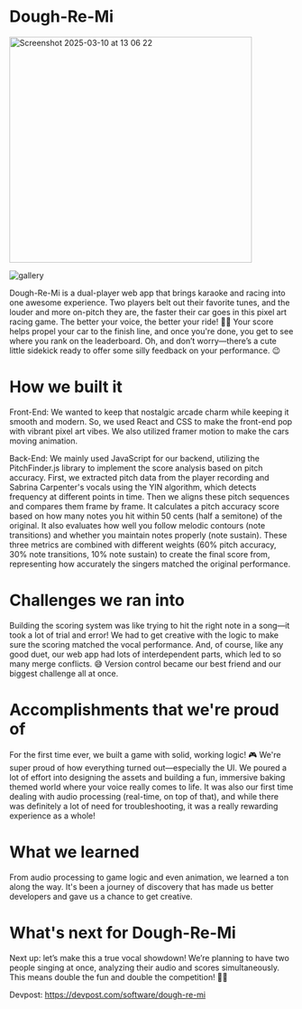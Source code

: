 # Dough-Re-Mi
<img width="430" height="400" alt="Screenshot 2025-03-10 at 13 06 22" src="https://github.com/user-attachments/assets/fa60fd8c-e07a-44f9-9c75-58ab4187e2e4" />


![gallery](https://github.com/user-attachments/assets/78f3f1a0-d411-4716-9f21-4a82824c74b4)


Dough-Re-Mi is a dual-player web app that brings karaoke and racing into one awesome experience. Two players belt out their favorite tunes, and the louder and more on-pitch they are, the faster their car goes in this pixel art racing game. The better your voice, the better your ride! 🎤🚗 Your score helps propel your car to the finish line, and once you're done, you get to see where you rank on the leaderboard. Oh, and don’t worry—there’s a cute little sidekick ready to offer some silly feedback on your performance. 😉

# How we built it

Front-End: We wanted to keep that nostalgic arcade charm while keeping it smooth and modern. So, we used React and CSS to make the front-end pop with vibrant pixel art vibes. We also utilized framer motion to make the cars moving animation.

Back-End: We mainly used JavaScript for our backend, utilizing the PitchFinder.js library to implement the score analysis based on pitch accuracy. First, we extracted pitch data from the player recording and Sabrina Carpenter's vocals using the YIN algorithm, which detects frequency at different points in time. Then we aligns these pitch sequences and compares them frame by frame. It calculates a pitch accuracy score based on how many notes you hit within 50 cents (half a semitone) of the original. It also evaluates how well you follow melodic contours (note transitions) and whether you maintain notes properly (note sustain). These three metrics are combined with different weights (60% pitch accuracy, 30% note transitions, 10% note sustain) to create the final score from, representing how accurately the singers matched the original performance.

# Challenges we ran into

Building the scoring system was like trying to hit the right note in a song—it took a lot of trial and error! We had to get creative with the logic to make sure the scoring matched the vocal performance. And, of course, like any good duet, our web app had lots of interdependent parts, which led to so many merge conflicts. 😅 Version control became our best friend and our biggest challenge all at once.

# Accomplishments that we're proud of

For the first time ever, we built a game with solid, working logic! 🎮 We're super proud of how everything turned out—especially the UI. We poured a lot of effort into designing the assets and building a fun, immersive baking themed world where your voice really comes to life. It was also our first time dealing with audio processing (real-time, on top of that), and while there was definitely a lot of need for troubleshooting, it was a really rewarding experience as a whole!

# What we learned

From audio processing to game logic and even animation, we learned a ton along the way. It's been a journey of discovery that has made us better developers and gave us a chance to get creative.

# What's next for Dough-Re-Mi

Next up: let’s make this a true vocal showdown! We’re planning to have two people singing at once, analyzing their audio and scores simultaneously. This means double the fun and double the competition! 🎤🔥

Devpost: https://devpost.com/software/dough-re-mi

